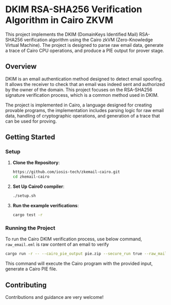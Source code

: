 # DKIM RSA-SHA256 Verification Algorithm in Cairo ZKVM

This project implements the DKIM (DomainKeys Identified Mail) RSA-SHA256 verification algorithm using the Cairo zkVM (Zero-Knowledge Virtual Machine). The project is designed to parse raw email data, generate a trace of Cairo CPU operations, and produce a PIE output for prover stage.

## Overview

DKIM is an email authentication method designed to detect email spoofing. It allows the receiver to check that an email was indeed sent and authorized by the owner of the domain. This project focuses on the RSA-SHA256 signature verification process, which is a common method used in DKIM.

The project is implemented in Cairo, a language designed for creating provable programs, the implementation includes parsing logic for raw email data, handling of cryptographic operations, and generation of a trace that can be used for proving.

## Getting Started

### Setup

1. **Clone the Repository**:
   ```bash
   https://github.com/iosis-tech/zkemail-cairo.git
   cd zkemail-cairo
   ```

2. **Set Up Cairo0 compiler**:
   ```bash
   ./setup.sh
   ```

3. **Run the example verifications**:
   ```bash
   cargo test -r
   ```

### Running the Project

To run the Cairo DKIM verification process, use below command, `raw_email.eml` is raw content of an email to verify

```bash
cargo run -r -- --cairo_pie_output pie.zip --secure_run true --raw_mail_file raw_email.eml --print_output
```

This command will execute the Cairo program with the provided input, generate a Cairo PIE file.

## Contributing

Contributions and guidance are very welcome!
